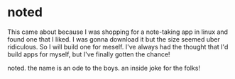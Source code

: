 # noted

This came about because I was shopping for a note-taking app in linux and found one that I liked. I was gonna download it but the size seemed uber ridiculous. So I will build one for meself.
I've always had the thought that I'd build apps for myself, but I've finally gotten the chance!

noted.
	the name is an ode to the boys. an inside joke for the folks!
